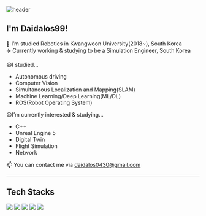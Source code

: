 ![header](https://capsule-render.vercel.app/api?type=rect&color=0:833ab4,50:fd1d1d,100:fcb045&height=300&section=header&text=Greetings!&fontSize=90&fontColor=f7f5f5)

## **I'm Daidalos99!**

🤖 I’m studied Robotics in Kwangwoon University(2018~), South Korea  
✈️ Currently working & studying to be a Simulation Engineer, South Korea  

😃I studied...
- Autonomous driving    
- Computer Vision  
- Simultaneous Localization and Mapping(SLAM)  
- Machine Learning/Deep Learning(ML/DL)  
- ROS(Robot Operating System)  

😃I’m currently interested & studying...  
- C++  
- Unreal Engine 5  
- Digital Twin
- Flight Simulation  
- Network  

📫 You can contact me via daidalos0430@gmail.com  

-----------------------------------------------------------------------------------------------------------------------------

## **Tech Stacks**

<img src="https://img.shields.io/badge/C-A8B9CC?style=flat-square&logo=C&logoColor=white"/></a>
<img src="https://img.shields.io/badge/C++-00599C?style=flat-square&logo=C%2B%2B&logoColor=white"/></a>
<img src="https://img.shields.io/badge/Python-3766AB?style=flat-square&logo=Python&logoColor=white"/></a>
<img src="https://img.shields.io/badge/OpenCV-5C3EE8?style=flat-square&logo=OpenCV&logoColor=white"/></a>
<img src="https://img.shields.io/badge/PyTorch-EE4C2C?style=flat-square&logo=PyTorch&logoColor=white"/></a>

<!---
Daidalos99/Daidalos99 is a ✨ special ✨ repository because its `README.md` (this file) appears on your GitHub profile.
You can click the Preview link to take a look at your changes.
--->
